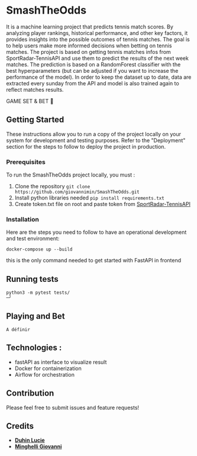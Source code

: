 # SmashTheOdds
It is a machine learning project that predicts tennis match scores. By analyzing player rankings, historical performance, and other key factors, it provides insights into the possible outcomes of tennis matches. The goal is to help users make more informed decisions when betting on tennis matches.
The project is based on getting tennis matches infos from SportRadar-TennisAPI and use them to predict the results of the next week matches.
The prediction is based on a RandomForest classifier with the best hyperparameters (but can be adjusted if you want to increase the performance of the model).
In order to keep the dataset up to date, data are extracted every sunday from the API and model is also trained again to reflect matches results. 

GAME SET & BET 🎾


## Getting Started

These instructions allow you to run a copy of the project locally on your system for development and testing purposes. Refer to the "Deployment" section for the steps to follow to deploy the project in production.
### Prerequisites

To run the SmashTheOdds project locally, you must :

1. Clone the repository `git clone https://github.com/giovannimin/SmashTheOdds.git`
2. Install python libraries needed  `pip install requirements.txt`
3. Create token.txt file on root and paste token from [SportRadar-TennisAPI](https://developer.sportradar.com)

### Installation

Here are the steps you need to follow to have an operational development and test environment:

```
docker-compose up --build
```
this is the only command needed to get started with FastAPI in frontend


## Running tests

```
python3 -m pytest tests/                                                                                                                                                                                      ─╯
```


## Playing and Bet



```
A définir
```

## Technologies :

* fastAPI as interface to visualize result
* Docker for containerization
* Airflow for orchestration

## Contribution

Please feel free to submit issues and feature requests!

## Credits

* **[Duhin Lucie](https://linkedin.com)**
* **[Minghelli Giovanni](https://linkedin.com)**

